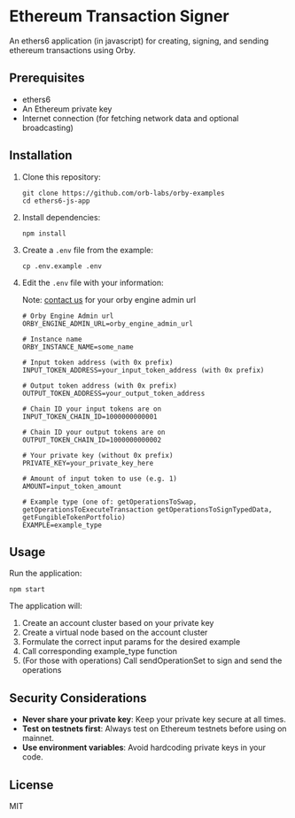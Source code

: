 # Ethereum Transaction Signer

An ethers6 application (in javascript) for creating, signing, and sending ethereum transactions using Orby.

## Prerequisites

- ethers6
- An Ethereum private key
- Internet connection (for fetching network data and optional broadcasting)

## Installation

1. Clone this repository:

   ```
   git clone https://github.com/orb-labs/orby-examples
   cd ethers6-js-app
   ```

2. Install dependencies:

   ```
   npm install
   ```

3. Create a `.env` file from the example:

   ```
   cp .env.example .env
   ```

4. Edit the `.env` file with your information:
   
   Note: [contact us](https://x.com/0xOrbLabs) for your orby engine admin url

   ```
   # Orby Engine Admin url 
   ORBY_ENGINE_ADMIN_URL=orby_engine_admin_url

   # Instance name
   ORBY_INSTANCE_NAME=some_name

   # Input token address (with 0x prefix)
   INPUT_TOKEN_ADDRESS=your_input_token_address (with 0x prefix)

   # Output token address (with 0x prefix)
   OUTPUT_TOKEN_ADDRESS=your_output_token_address

   # Chain ID your input tokens are on
   INPUT_TOKEN_CHAIN_ID=1000000000001

   # Chain ID your output tokens are on
   OUTPUT_TOKEN_CHAIN_ID=1000000000002

   # Your private key (without 0x prefix)
   PRIVATE_KEY=your_private_key_here

   # Amount of input token to use (e.g. 1)
   AMOUNT=input_token_amount

   # Example type (one of: getOperationsToSwap, getOperationsToExecuteTransaction getOperationsToSignTypedData, getFungibleTokenPortfolio)
   EXAMPLE=example_type
   ```

## Usage

Run the application:

```
npm start
```

The application will:

1. Create an account cluster based on your private key
2. Create a virtual node based on the account cluster
3. Formulate the correct input params for the desired example
4. Call corresponding example_type function
5. (For those with operations) Call sendOperationSet to sign and send the operations

## Security Considerations

- **Never share your private key**: Keep your private key secure at all times.
- **Test on testnets first**: Always test on Ethereum testnets before using on mainnet.
- **Use environment variables**: Avoid hardcoding private keys in your code.

## License

MIT
